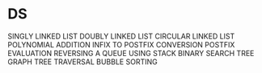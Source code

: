 # DS
SINGLY LINKED LIST
DOUBLY LINKED LIST
CIRCULAR LINKED LIST
POLYNOMIAL ADDITION
INFIX TO POSTFIX CONVERSION
POSTFIX EVALUATION
REVERSING A QUEUE USING STACK
BINARY SEARCH TREE
GRAPH TREE TRAVERSAL
BUBBLE SORTING